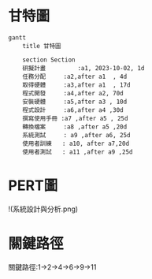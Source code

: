 # 甘特圖
```mermaid
gantt
    title 甘特圖

    section Section
    研擬計畫         :a1, 2023-10-02, 1d
    任務分配     :a2,after a1  , 4d
    取得硬體     :a3,after a1  , 17d
    程式開發     :a4,after a2, 70d
    安裝硬體     :a5,after a3 , 10d
    程式設計     :a6,after a4 ,30d
    撰寫使用手冊 :a7 ,after a5 , 25d
    轉換檔案     :a8 ,after a5 ,20d
    系統測試     : a9 ,after a6, 25d
    使用者訓練   : a10, after a7,20d
    使用者測試   : a11 ,after a9 ,25d
```
# PERT圖
!(系統設計與分析.png)
# 關鍵路徑
關鍵路徑:1->2->4->6->9->11

